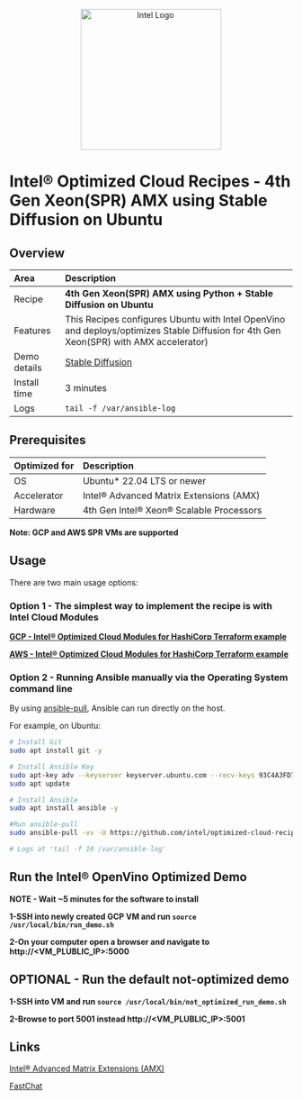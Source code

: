 <p align="center">
  <img src="https://github.com/intel/optimized-cloud-recipes/blob/main/images/logo-classicblue-800px.png?raw=true" alt="Intel Logo" width="250"/>
</p>

# Intel® Optimized Cloud Recipes  - 4th Gen Xeon(SPR) AMX using Stable Diffusion on Ubuntu

## Overview

| Area   | Description                                                 |
| :----- | :---------------------------------------------------------- |
| Recipe | **4th Gen Xeon(SPR) AMX using Python + Stable Diffusion on Ubuntu** |
| Features| This Recipes configures Ubuntu with Intel OpenVino and deploys/optimizes Stable Diffusion for 4th Gen Xeon(SPR) with AMX accelerator)
Demo details |  [Stable Diffusion](https://huggingface.co/stabilityai/stable-diffusion-2-1)
| Install time | 3 minutes |
| Logs | `tail -f /var/ansible-log`|

## Prerequisites

| Optimized for | Description                              |
| :------------ | :--------------------------------------- |
| OS            | Ubuntu* 22.04 LTS or newer               |
| Accelerator     | Intel® Advanced Matrix Extensions (AMX)  |
| Hardware      | 4th Gen Intel® Xeon® Scalable Processors |

**Note: GCP and AWS SPR VMs are supported**

## Usage

There are two main usage options:

### Option 1 - The simplest way to implement the recipe is with Intel Cloud Modules

[**GCP - Intel® Optimized Cloud Modules for HashiCorp Terraform example**](https://github.com/intel/terraform-intel-gcp-vm/tree/main/examples/gcp-linux-stable-diffusion)

[**AWS - Intel® Optimized Cloud Modules for HashiCorp Terraform example**](https://github.com/intel/terraform-intel-aws-vm/tree/main/examples/gen-ai-stable-diffusion)


### Option 2 - Running Ansible manually via the Operating System command line

By using [ansible-pull](https://docs.ansible.com/ansible/latest/cli/ansible-pull.html), Ansible can run directly on the host.

For example, on Ubuntu:

```bash
# Install Git 
sudo apt install git -y

# Install Ansible Key
sudo apt-key adv --keyserver keyserver.ubuntu.com --recv-keys 93C4A3FD7BB9C367
sudo apt update

# Install Ansible
sudo apt install ansible -y

#Run ansible-pull
sudo ansible-pull -vv -U https://github.com/intel/optimized-cloud-recipes.git recipes/ai-stable_diffusion-amx-ubuntu/recipe.yml

# Logs at 'tail -f 10 /var/ansible-log'
```

## Run the Intel® OpenVino Optimized Demo

**NOTE - Wait ~5 minutes for the software to install**

**1-SSH into newly created GCP VM and run `source /usr/local/bin/run_demo.sh`**

**2-On your computer open a browser and navigate to http://<VM_PLUBLIC_IP>:5000**


## OPTIONAL - Run the default not-optimized demo

**1-SSH into VM and run `source /usr/local/bin/not_optimized_run_demo.sh`**

**2-Browse to port 5001 instead http://<VM_PLUBLIC_IP>:5001**

## Links

[Intel® Advanced Matrix Extensions (AMX)](https://www.intel.com/content/www/us/en/products/docs/accelerator-engines/advanced-matrix-extensions/overview.html)

[FastChat](https://github.com/lm-sys/FastChat)
